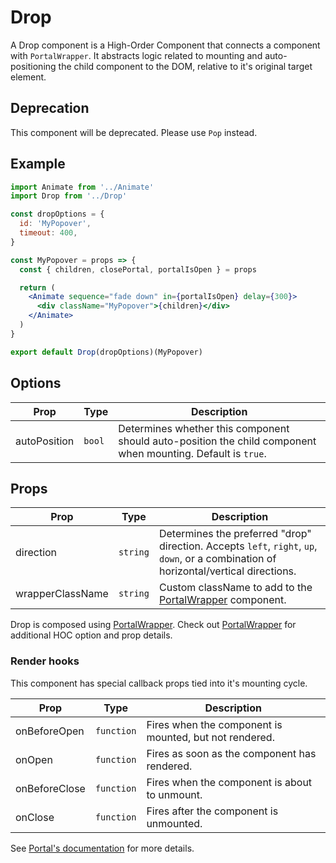 # Drop

A Drop component is a High-Order Component that connects a component with `PortalWrapper`. It abstracts logic related to mounting and auto-positioning the child component to the DOM, relative to it's original target element.

## Deprecation

This component will be deprecated. Please use `Pop` instead.

## Example

```jsx
import Animate from '../Animate'
import Drop from '../Drop'

const dropOptions = {
  id: 'MyPopover',
  timeout: 400,
}

const MyPopover = props => {
  const { children, closePortal, portalIsOpen } = props

  return (
    <Animate sequence="fade down" in={portalIsOpen} delay={300}>
      <div className="MyPopover">{children}</div>
    </Animate>
  )
}

export default Drop(dropOptions)(MyPopover)
```

## Options

| Prop         | Type   | Description                                                                                                  |
| ------------ | ------ | ------------------------------------------------------------------------------------------------------------ |
| autoPosition | `bool` | Determines whether this component should auto-position the child component when mounting. Default is `true`. |

## Props

| Prop             | Type     | Description                                                                                                                           |
| ---------------- | -------- | ------------------------------------------------------------------------------------------------------------------------------------- |
| direction        | `string` | Determines the preferred "drop" direction. Accepts `left`, `right`, `up`, `down`, or a combination of horizontal/vertical directions. |
| wrapperClassName | `string` | Custom className to add to the [PortalWrapper](../PortalWrapper) component.                                                           |

Drop is composed using [PortalWrapper](../PortalWrapper). Check out [PortalWrapper](../PortalWrapper) for additional HOC option and prop details.

### Render hooks

This component has special callback props tied into it's mounting cycle.

| Prop          | Type       | Description                                            |
| ------------- | ---------- | ------------------------------------------------------ |
| onBeforeOpen  | `function` | Fires when the component is mounted, but not rendered. |
| onOpen        | `function` | Fires as soon as the component has rendered.           |
| onBeforeClose | `function` | Fires when the component is about to unmount.          |
| onClose       | `function` | Fires after the component is unmounted.                |

See [Portal's documentation](../Portal#render-hooks) for more details.
